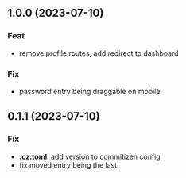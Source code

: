## 1.0.0 (2023-07-10)

### Feat

- remove profile routes, add redirect to dashboard

### Fix

- password entry being draggable on mobile

## 0.1.1 (2023-07-10)

### Fix

- **.cz.toml**: add version to commitizen config
- fix moved entry being the last
